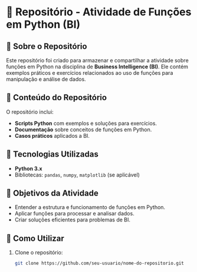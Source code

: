 # 📌 Repositório - Atividade de Funções em Python (BI)

## 📖 Sobre o Repositório
Este repositório foi criado para armazenar e compartilhar a atividade sobre funções em Python na disciplina de **Business Intelligence (BI)**. Ele contém exemplos práticos e exercícios relacionados ao uso de funções para manipulação e análise de dados.

## 📌 Conteúdo do Repositório
O repositório inclui:
- **Scripts Python** com exemplos e soluções para exercícios.
- **Documentação** sobre conceitos de funções em Python.
- **Casos práticos** aplicados a BI.

## 🚀 Tecnologias Utilizadas
- **Python 3.x**
- Bibliotecas: `pandas`, `numpy`, `matplotlib` (se aplicável)

## 🎯 Objetivos da Atividade
- Entender a estrutura e funcionamento de funções em Python.
- Aplicar funções para processar e analisar dados.
- Criar soluções eficientes para problemas de BI.

## 📂 Como Utilizar
1. Clone o repositório:
   ```bash
   git clone https://github.com/seu-usuario/nome-do-repositorio.git
